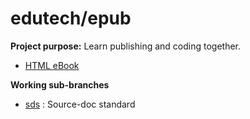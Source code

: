# edutech/epub

__Project purpose:__ Learn publishing and coding together.

- [HTML eBook](https://jahoward11.github.com/edutech/epub/hjas18_htmlebook.html)

__Working sub-branches__

- [sds](./sds/README.md) : Source-doc standard
